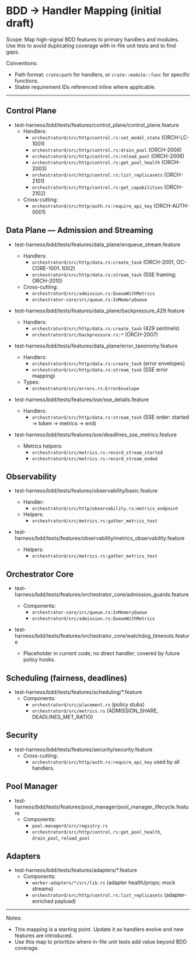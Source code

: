 # BDD → Handler Mapping (initial draft)

Scope: Map high-signal BDD features to primary handlers and modules. Use this to avoid duplicating coverage with in-file unit tests and to find gaps.

Conventions:
- Path format: `crate/path` for handlers, or `crate::module::func` for specific functions.
- Stable requirement IDs referenced inline where applicable.

---

## Control Plane

- test-harness/bdd/tests/features/control_plane/control_plane.feature
  - Handlers:
    - `orchestratord/src/http/control.rs:set_model_state` (ORCH-LC-1001)
    - `orchestratord/src/http/control.rs:drain_pool` (ORCH-2006)
    - `orchestratord/src/http/control.rs:reload_pool` (ORCH-2006)
    - `orchestratord/src/http/control.rs:get_pool_health` (ORCH-2003)
    - `orchestratord/src/http/control.rs:list_replicasets` (ORCH-2101)
    - `orchestratord/src/http/control.rs:get_capabilities` (ORCH-2102)
  - Cross-cutting:
    - `orchestratord/src/http/auth.rs:require_api_key` (ORCH-AUTH-0001)

## Data Plane — Admission and Streaming

- test-harness/bdd/tests/features/data_plane/enqueue_stream.feature
  - Handlers:
    - `orchestratord/src/http/data.rs:create_task` (ORCH-2001, OC-CORE-1001..1002)
    - `orchestratord/src/http/data.rs:stream_task` (SSE framing; ORCH-2010)
  - Cross-cutting:
    - `orchestratord/src/admission.rs:QueueWithMetrics`
    - `orchestrator-core/src/queue.rs:InMemoryQueue`

- test-harness/bdd/tests/features/data_plane/backpressure_429.feature
  - Handlers:
    - `orchestratord/src/http/data.rs:create_task` (429 sentinels)
    - `orchestratord/src/backpressure.rs:*` (ORCH-2007)

- test-harness/bdd/tests/features/data_plane/error_taxonomy.feature
  - Handlers:
    - `orchestratord/src/http/data.rs:create_task` (error envelopes)
    - `orchestratord/src/http/data.rs:stream_task` (SSE error mapping)
  - Types:
    - `orchestratord/src/errors.rs:ErrorEnvelope`

- test-harness/bdd/tests/features/sse/sse_details.feature
  - Handlers:
    - `orchestratord/src/http/data.rs:stream_task` (SSE order: started → token → metrics → end)

- test-harness/bdd/tests/features/sse/deadlines_sse_metrics.feature
  - Metrics helpers:
    - `orchestratord/src/metrics.rs:record_stream_started`
    - `orchestratord/src/metrics.rs:record_stream_ended`

## Observability

- test-harness/bdd/tests/features/observability/basic.feature
  - Handler:
    - `orchestratord/src/http/observability.rs:metrics_endpoint`
  - Helpers:
    - `orchestratord/src/metrics.rs:gather_metrics_text`

- test-harness/bdd/tests/features/observability/metrics_observability.feature
  - Helpers:
    - `orchestratord/src/metrics.rs:gather_metrics_text`

## Orchestrator Core

- test-harness/bdd/tests/features/orchestrator_core/admission_guards.feature
  - Components:
    - `orchestrator-core/src/queue.rs:InMemoryQueue`
    - `orchestratord/src/admission.rs:QueueWithMetrics`

- test-harness/bdd/tests/features/orchestrator_core/watchdog_timeouts.feature
  - Placeholder in current code; no direct handler; covered by future policy hooks.

## Scheduling (fairness, deadlines)

- test-harness/bdd/tests/features/scheduling/*.feature
  - Components:
    - `orchestratord/src/placement.rs` (policy stubs)
    - `orchestratord/src/metrics.rs` (ADMISSION_SHARE, DEADLINES_MET_RATIO)

## Security

- test-harness/bdd/tests/features/security/security.feature
  - Cross-cutting:
    - `orchestratord/src/http/auth.rs:require_api_key` used by all handlers.

## Pool Manager

- test-harness/bdd/tests/features/pool_manager/pool_manager_lifecycle.feature
  - Components:
    - `pool-managerd/src/registry.rs`
    - `orchestratord/src/http/control.rs:get_pool_health`, `drain_pool`, `reload_pool`

## Adapters

- test-harness/bdd/tests/features/adapters/*.feature
  - Components:
    - `worker-adapters/*/src/lib.rs` (adapter health/props; mock streams)
    - `orchestratord/src/http/control.rs:list_replicasets` (adapter-enriched payload)

---

Notes:
- This mapping is a starting point. Update it as handlers evolve and new features are introduced.
- Use this map to prioritize where in-file unit tests add value beyond BDD coverage.
